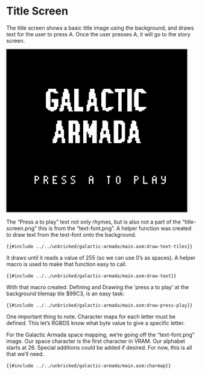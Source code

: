# Title Screen

The title screen shows a basic title image using the background, and draws text for the user to press A. Once the user presses A, it will go to the story screen.

![Untitled](../assets/img/Untitled%201.png)

The “Press a to play” text not only rhymes, but is also not a part of the “title-screen.png” this is from the “text-font.png”. A helper function was created to draw text from the text-font onto the background. 

```rgbasm,linenos,start={{#line_no_of "" ../../unbricked/galactic-armada/main.asm:draw-text-tiles}}
{{#include ../../unbricked/galactic-armada/main.asm:draw-text-tiles}}
```

It draws until it reads a value of 255 (so we can use 0’s as spaces). A helper macro is used to make that function easy to call. 

```rgbasm,linenos,start={{#line_no_of "" ../../unbricked/galactic-armada/main.asm:draw-text}}
{{#include ../../unbricked/galactic-armada/main.asm:draw-text}}
```

With that macro created. Defining and Drawing the ‘press a to play’ at the background tilemap tile $99C3, is an easy task:

```rgbasm,linenos,start={{#line_no_of "" ../../unbricked/galactic-armada/main.asm:draw-press-play}}
{{#include ../../unbricked/galactic-armada/main.asm:draw-press-play}}
```

One important thing to note. Character maps for each letter must be defined. This let’s RGBDS know what byte value to give a specific letter.

For the Galactic Armada space mapping, we’re going off the “text-font.png” image. Our space character is the first character in VRAM. Our alphabet starts at 26. Special additions could be added if desired. For now, this is all that we’ll need.

```rgbasm,linenos,start={{#line_no_of "" ../../unbricked/galactic-armada/main.asm:charmap}}
{{#include ../../unbricked/galactic-armada/main.asm:charmap}}
```